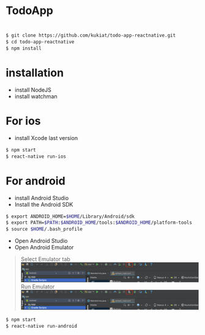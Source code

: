 # TodoApp
#
```bash
$ git clone https://github.com/kukiat/todo-app-reactnative.git
$ cd todo-app-reactnative
$ npm install
```
# installation
  - install NodeJS
  - install watchman
# For ios
  - install Xcode last version
```bash
$ npm start
$ react-native run-ios
```

# For android
  - install Android Studio
  - Install the Android SDK
```bash
$ export ANDROID_HOME=$HOME/Library/Android/sdk 
$ export PATH=$PATH:$ANDROID_HOME/tools:$ANDROID_HOME/platform-tools
$ source $HOME/.bash_profile
```
- Open Android Studio
- Open Android Emulator

> Select Emulator tab
![Alt text](https://raw.githubusercontent.com/kukiat/todo-app-reactnative/master/screen/emu.png)
> Run Emulator
![Alt text](https://raw.githubusercontent.com/kukiat/todo-app-reactnative/master/screen/android1.png)

 ```bash
$ npm start
$ react-native run-android
```